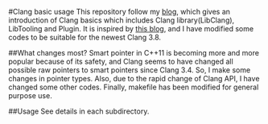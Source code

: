 #Clang basic usage
This repository follow my [blog](http://jszhujun2010.farbox.com), which gives an introduction of Clang basics which includes Clang library(LibClang), LibTooling and Plugin. It is inspired by [this blog](https://kevinaboos.wordpress.com/2013/07/23/clang-tutorial-part-i-introduction/), and I have modified some codes to be suitable for the newest Clang 3.8.

##What changes most?
Smart pointer in C++11 is becoming more and more popular because of its safety, and Clang seems to have changed all possible raw pointers to smart pointers since Clang 3.4. So, I make some changes in pointer types. Also, due to the rapid change of Clang API, I have changed some other codes. Finally, makefile has been modified for general purpose use.

##Usage
See details in each subdirectory.
